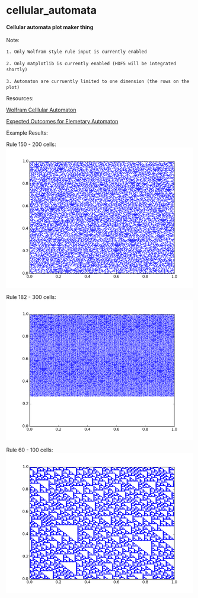 # cellular_automata

#### Cellular automata plot maker thing 

  Note:
  
    1. Only Wolfram style rule input is currently enabled
    
    2. Only matplotlib is currently enabled (HDF5 will be integrated shortly)
    
    3. Automaton are curruently limited to one dimension (the rows on the plot)
    
  Resources:
    
  [Wolfram Celllular Automaton](http://mathworld.wolfram.com/CellularAutomaton.html)
  
  [Expected Outcomes for Elemetary Automaton](http://mathworld.wolfram.com/ElementaryCellularAutomaton.html)

  Example Results:
  
  Rule 150 - 200 cells: 
  ![Rule 150 - 200 cells, 220 generations](/img/rule_150_200_cells.png)
  
  Rule 182 - 300 cells:
  ![Rule 182 - 300 cells, 220 generations](/img/rule_182_300_cells.png)
  
  Rule 60 - 100 cells:
  ![Rule 60 - 100 cells, 100 generations](/img/rule_60_100_cells.png)
